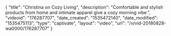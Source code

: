 {
    "title": "Christina on Cozy Living",
    "description": "Comfortable and stylish products from home and intimate apparel give a cozy morning vibe.",
    "videoid": "176287707",
    "date_created": "1535472140",
    "date_modified": "1535475113",
    "type": "captivate",
    "layout": "video",
    "url": "\/v\/vid-20180828-wa0000\/176287707"
}